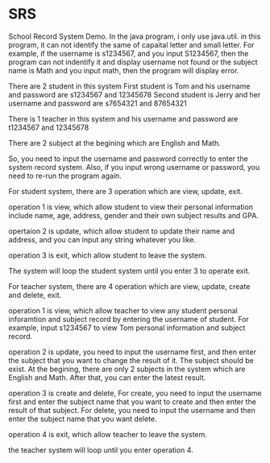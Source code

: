 # SRS
School Record System Demo.
In the java program, i only use java.util.
in this program, it can not identify the same of capaital letter and small letter. For example, if the username is s1234567, and you input S1234567, then the program can not indentify it and display username not found or the subject name is Math and you input math, then the program will display error.

There are 2 student in this system
First student is Tom and his username and password are s1234567 and 12345678
Second student is Jerry and her username and password are s7654321 and 87654321

There is 1 teacher in this system and his username and password are t1234567 and 12345678

There are 2 subject at the begining which are English and Math.

So, you need to input the username and password correctly to enter the system record system.
Also, if you input wrong username or password, you need to re-run the program again.

For student system, there are 3 operation which are view, update, exit.

operation 1 is view, which allow student to view their personal information include name, age, address, gender and their own subject results and GPA.

opertaion 2 is update, which allow student to update their name and address, and you can input any string whatever you like.

operation 3 is exit, which allow student to leave the system.

The system will loop the student system until you enter 3 to operate exit.

For teacher system, there are 4 operation which are view, update, create and delete, exit.

operation 1 is view, which allow teacher to view any student personal inforamtion and subject record by entering the username of student. For example, input s1234567 to view Tom personal information and subject record.

operation 2 is update, you need to input the username first, and then enter the subject that you want to change the result of it. The subject should be exist. At the begining, there are only 2 subjects in the system which are English and Math. After that, you can enter the latest result.

operation 3 is create and delete, For create, you need to input the username first and enter the subject name that you want to create and then enter the result of that subject. For delete, you need to input the username and then enter the subject name that you want delete.

operation 4 is exit, which allow teacher to leave the system.

the teacher system will loop until you enter operation 4.
